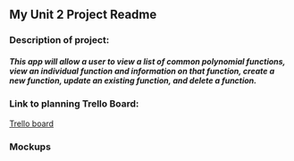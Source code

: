 ## My Unit 2 Project Readme

### Description of project:
##### This app will allow a user to view a list of common polynomial functions, view an individual function and information on that function, create a new function, update an existing function, and delete a function.

### Link to planning Trello Board: 
[Trello board](https://trello.com/invite/b/0uN35gHS/ATTIdbe1abce3718e717d8ac9b4bd859a6af13AC9509/unit-2-project)

### Mockups